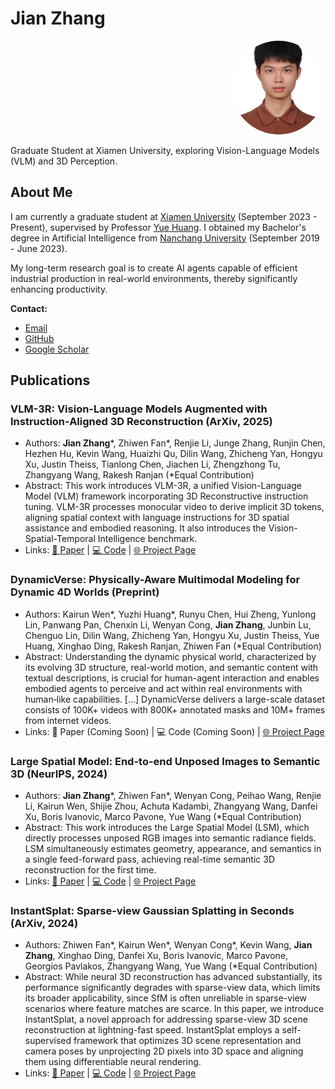 # Jian Zhang

<p align="right">
  <img src="jian_zhang.jpg" alt="Jian Zhang" style="border-radius: 50%; width: 150px; height: 150px; object-fit: cover;"/>
</p>

Graduate Student at Xiamen University, exploring Vision-Language Models (VLM) and 3D Perception.

## About Me

I am currently a graduate student at [Xiamen University](https://www.xmu.edu.cn/) (September 2023 - Present), supervised by Professor [Yue Huang](https://huangyue05.github.io/). I obtained my Bachelor's degree in Artificial Intelligence from [Nanchang University](http://www.ncu.edu.cn/) (September 2019 - June 2023).

My long-term research goal is to create AI agents capable of efficient industrial production in real-world environments, thereby significantly enhancing productivity.

**Contact:**
*   [Email](mailto:zjrandomyeah@gmail.com)
*   [GitHub](https://github.com/Jian-Zhang-3DV)
*   [Google Scholar](https://scholar.google.com/citations?user=qBNtBsAAAAAJ&hl=en&oi=sra)

## Publications

### VLM-3R: Vision-Language Models Augmented with Instruction-Aligned 3D Reconstruction (ArXiv, 2025)
*   Authors: **Jian Zhang***, Zhiwen Fan*, Renjie Li, Junge Zhang, Runjin Chen, Hezhen Hu, Kevin Wang, Huaizhi Qu, Dilin Wang, Zhicheng Yan, Hongyu Xu, Justin Theiss, Tianlong Chen, Jiachen Li, Zhengzhong Tu, Zhangyang Wang, Rakesh Ranjan (*Equal Contribution)
*   Abstract: This work introduces VLM-3R, a unified Vision-Language Model (VLM) framework incorporating 3D Reconstructive instruction tuning. VLM-3R processes monocular video to derive implicit 3D tokens, aligning spatial context with language instructions for 3D spatial assistance and embodied reasoning. It also introduces the Vision-Spatial-Temporal Intelligence benchmark.
*   Links: [📄 Paper](https://arxiv.org/abs/2505.20279) | [💻 Code](https://github.com/VITA-Group/VLM-3R) | [🌐 Project Page](https://vlm-3r.github.io/)

### DynamicVerse: Physically-Aware Multimodal Modeling for Dynamic 4D Worlds (Preprint)
*   Authors: Kairun Wen*, Yuzhi Huang*, Runyu Chen, Hui Zheng, Yunlong Lin, Panwang Pan, Chenxin Li, Wenyan Cong, **Jian Zhang**, Junbin Lu, Chenguo Lin, Dilin Wang, Zhicheng Yan, Hongyu Xu, Justin Theiss, Yue Huang, Xinghao Ding, Rakesh Ranjan, Zhiwen Fan (*Equal Contribution)
*   Abstract: Understanding the dynamic physical world, characterized by its evolving 3D structure, real-world motion, and semantic content with textual descriptions, is crucial for human-agent interaction and enables embodied agents to perceive and act within real environments with human‑like capabilities. [...] DynamicVerse delivers a large-scale dataset consists of 100K+ videos with 800K+ annotated masks and 10M+ frames from internet videos.
*   Links: 📄 Paper (Coming Soon) | 💻 Code (Coming Soon) | [🌐 Project Page](https://dynamic-verse.github.io/)

### Large Spatial Model: End-to-end Unposed Images to Semantic 3D (NeurIPS, 2024)
*   Authors: **Jian Zhang***, Zhiwen Fan*, Wenyan Cong, Peihao Wang, Renjie Li, Kairun Wen, Shijie Zhou, Achuta Kadambi, Zhangyang Wang, Danfei Xu, Boris Ivanovic, Marco Pavone, Yue Wang (*Equal Contribution)
*   Abstract: This work introduces the Large Spatial Model (LSM), which directly processes unposed RGB images into semantic radiance fields. LSM simultaneously estimates geometry, appearance, and semantics in a single feed-forward pass, achieving real-time semantic 3D reconstruction for the first time.
*   Links: [📄 Paper](https://arxiv.org/abs/2410.18956) | [💻 Code](https://github.com/NVlabs/LSM) | [🌐 Project Page](https://largespatialmodel.github.io/)

### InstantSplat: Sparse-view Gaussian Splatting in Seconds (ArXiv, 2024)
*   Authors: Zhiwen Fan*, Kairun Wen*, Wenyan Cong*, Kevin Wang, **Jian Zhang**, Xinghao Ding, Danfei Xu, Boris Ivanovic, Marco Pavone, Georgios Pavlakos, Zhangyang Wang, Yue Wang (*Equal Contribution)
*   Abstract: While neural 3D reconstruction has advanced substantially, its performance significantly degrades with sparse-view data, which limits its broader applicability, since SfM is often unreliable in sparse-view scenarios where feature matches are scarce. In this paper, we introduce InstantSplat, a novel approach for addressing sparse-view 3D scene reconstruction at lightning-fast speed. InstantSplat employs a self-supervised framework that optimizes 3D scene representation and camera poses by unprojecting 2D pixels into 3D space and aligning them using differentiable neural rendering.
*   Links: [📄 Paper](https://arxiv.org/abs/2403.20309) | [💻 Code](https://github.com/NVlabs/InstantSplat) | [🌐 Project Page](https://instantsplat.github.io/)
